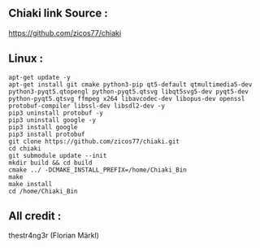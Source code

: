 ## Chiaki link Source : 
https://github.com/zicos77/chiaki

## Linux :
```
apt-get update -y
apt-get install git cmake python3-pip qt5-default qtmultimedia5-dev python3-pyqt5.qtopengl python-pyqt5.qtsvg libqt5svg5-dev pyqt5-dev python-pyqt5.qtsvg ffmpeg x264 libavcodec-dev libopus-dev openssl protobuf-compiler libssl-dev libsdl2-dev -y
pip3 uninstall protobuf -y
pip3 uninstall google -y
pip3 install google
pip3 install protobuf
git clone https://github.com/zicos77/chiaki.git
cd chiaki
git submodule update --init
mkdir build && cd build
cmake ../ -DCMAKE_INSTALL_PREFIX=/home/Chiaki_Bin
make
make install
cd /home/Chiaki_Bin
```

## All credit :
thestr4ng3r (Florian Märkl)
